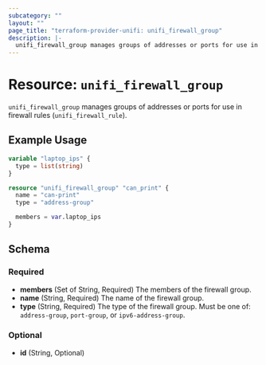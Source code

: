 ```yaml
---
subcategory: ""
layout: ""
page_title: "terraform-provider-unifi: unifi_firewall_group"
description: |-
  unifi_firewall_group manages groups of addresses or ports for use in firewall rules (unifi_firewall_rule).
---
```


# Resource: `unifi_firewall_group`

`unifi_firewall_group` manages groups of addresses or ports for use in firewall rules (`unifi_firewall_rule`).

## Example Usage

```terraform
variable "laptop_ips" {
  type = list(string)
}

resource "unifi_firewall_group" "can_print" {
  name = "can-print"
  type = "address-group"

  members = var.laptop_ips
}
```

## Schema

### Required

- **members** (Set of String, Required) The members of the firewall group.
- **name** (String, Required) The name of the firewall group.
- **type** (String, Required) The type of the firewall group. Must be one of: `address-group`, `port-group`, or `ipv6-address-group`.

### Optional

- **id** (String, Optional)


